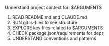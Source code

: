 Understand project context for: $ARGUMENTS

1. READ README.md and CLAUDE.md
2. RUN git ls-files to see structure
3. EXPLORE key files related to $ARGUMENTS
4. CHECK package.json/requirements for deps
5. UNDERSTAND conventions and patterns

